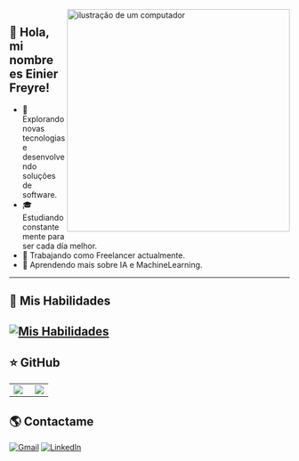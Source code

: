 <img src="https://raw.githubusercontent.com/MicaelliMedeiros/micaellimedeiros/master/image/computer-illustration.png" alt="ilustração de um computador" min-width="400px" max-width="400px" width="400px" align="right">

## 💜 Hola, mi nombre es  Einier Freyre! 

- 🤔 Explorando novas tecnologias e desenvolvendo soluções de software.
- 🎓 Estudiando constantemente para ser cada día melhor.
- 💼 Trabajando como Freelancer actualmente.
- 🌱 Aprendendo mais sobre IA e MachineLearning.
---

## 🚀 Mis Habilidades
[![Mis Habilidades](https://skillicons.dev/icons?i=py,cs,git,github,vscode,sqlite)](https://skillicons.dev)
---

## ⭐ GitHub
<table>
  <tr>
    <td>
      <img
        align="left"
      ![GitHub Stats] src="https://github-readme-stats.vercel.app/api?username=FreyreCorona&show_icons=true"
      />
    </td>
    <td>
      <img
        align="right"
      ![GitHub Languages] src="https://github-readme-stats.vercel.app/api/top-langs/?username=FreyreCorona&theme=dark&hide_border=false&include_all_commits=true&count_private=true&layout=compact"
      />
    </td>
  </tr>
</table>

## 🌎 Contactame
<p align="left">
  <a href="" title="Gmail">
  <img src="https://img.shields.io/badge/-Gmail-FF0000?style=flat-square&labelColor=FF0000&logo=gmail&logoColor=white&link=einierfreyre60@gmail.com" alt="Gmail"/></a>
  <a href="#" title="LinkedIn">
  <img src="https://img.shields.io/badge/-Linkedin-0e76a8?style=flat-square&logo=Linkedin&logoColor=white&link=https://www.linkedin.com/in/einier-freyre-896981220?utm_source=share&utm_campaign=share_via&utm_content=profile&utm_medium=android_app" alt="LinkedIn"/></a>

</p>
